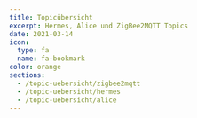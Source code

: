 ```yaml
---
title: Topicübersicht
excerpt: Hermes, Alice und ZigBee2MQTT Topics
date: 2021-03-14
icon:
  type: fa
  name: fa-bookmark
color: orange
sections:
  - /topic-uebersicht/zigbee2mqtt
  - /topic-uebersicht/hermes
  - /topic-uebersicht/alice
---
```

